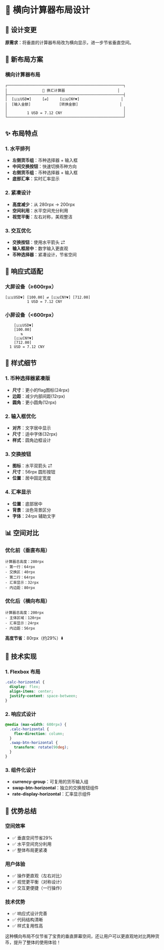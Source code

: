 # 🔄 横向计算器布局设计

## 🎯 设计变更

**原需求**：将垂直的计算器布局改为横向显示，进一步节省垂直空间。

## 📐 新布局方案

### 横向计算器布局
```
┌─────────────────────────────────────────────────────┐
│                💱 换汇计算器                        │
├─────────────────────────────────────────────────────┤
│  [🇺🇸USD▼]     [⇄]     [🇨🇳CNY▼]                   │
│  [输入金额]             [转换金额]                   │
│                                                     │
│         1 USD = 7.12 CNY                            │
└─────────────────────────────────────────────────────┘
```

## ✨ 布局特点

### 1. 水平排列
- **左侧货币组**：币种选择器 + 输入框
- **中间交换按钮**：快速切换币种方向  
- **右侧货币组**：币种选择器 + 输入框
- **底部汇率**：实时汇率显示

### 2. 紧凑设计
- **高度减少**：从 280rpx → 200rpx
- **空间利用**：水平空间充分利用
- **视觉平衡**：左右对称，美观整洁

### 3. 交互优化
- **交换按钮**：使用水平箭头 ⇄
- **输入框居中**：数字输入更直观
- **币种选择器**：紧凑设计，节省空间

## 📱 响应式适配

### 大屏设备（≥600rpx）
```
[🇺🇸USD▼] [100.00] ⇄ [🇨🇳CNY▼] [712.00]
          1 USD = 7.12 CNY
```

### 小屏设备（<600rpx）
```
    [🇺🇸USD▼]
    [100.00]
       ⇅
    [🇨🇳CNY▼]  
    [712.00]
  1 USD = 7.12 CNY
```

## 🎨 样式细节

### 1. 币种选择器紧凑版
- **尺寸**：更小的flag图标(24rpx)
- **边距**：减少内部间距(12rpx)
- **圆角**：更小圆角(12rpx)

### 2. 输入框优化
- **对齐**：文字居中显示
- **尺寸**：适中字体(32rpx)
- **样式**：圆角边框设计

### 3. 交换按钮
- **图标**：水平双箭头 ⇄
- **尺寸**：56rpx 圆形按钮
- **位置**：居中固定宽度

### 4. 汇率显示
- **位置**：底部居中
- **背景**：淡色背景区分
- **字体**：24rpx 辅助文字

## 📊 空间对比

### 优化前（垂直布局）
```
计算器总高度：280rpx
- 第一行：64rpx
- 交换区：40rpx  
- 第二行：64rpx
- 汇率显示：32rpx
- 内边距：80rpx
```

### 优化后（横向布局）
```
计算器总高度：200rpx
- 主体区域：120rpx
- 汇率显示：24rpx
- 内边距：56rpx
```

**高度节省**：80rpx（约29%）⬇️

## 🔧 技术实现

### 1. Flexbox 布局
```css
.calc-horizontal {
  display: flex;
  align-items: center;
  justify-content: space-between;
}
```

### 2. 响应式设计
```css
@media (max-width: 600rpx) {
  .calc-horizontal {
    flex-direction: column;
  }
  .swap-btn-horizontal {
    transform: rotate(90deg);
  }
}
```

### 3. 组件化设计
- **currency-group**：可复用的货币输入组
- **swap-btn-horizontal**：独立的交换按钮组件
- **rate-display-horizontal**：汇率显示组件

## 🎉 优势总结

### 空间效率
- ✅ 垂直空间节省29%
- ✅ 水平空间充分利用
- ✅ 整体布局更紧凑

### 用户体验
- ✅ 操作更直观（左右对比）
- ✅ 视觉更平衡（对称设计）
- ✅ 交互更便捷（一行操作）

### 技术优势
- ✅ 响应式设计完善
- ✅ 代码结构清晰
- ✅ 样式复用性高

这种横向布局不仅节省了宝贵的垂直屏幕空间，还让用户可以更直观地对比两种货币，提升了整体的使用体验！ 